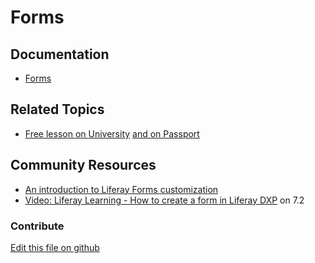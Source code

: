 # Forms

## Documentation

* [Forms](https://learn.liferay.com/web/guest/w/dxp/process-automation/forms)

## Related Topics

* [Free lesson on University](https://university.liferay.com/transform-your-digital-operations-with-liferay-forms) [and on Passport](https://passport.liferay.com/transform-your-digital-operations-with-liferay-forms)

## Community Resources

* [An introduction to Liferay Forms customization](https://liferay.dev/blogs/-/blogs/an-introduction-to-liferay-forms-customization)
* [Video: Liferay Learning - How to create a form in Liferay DXP](https://www.youtube.com/watch?v=NLGEN3a1IQo) on 7.2

### Contribute

[Edit this file on github](https://github.com/olafk/controlpanel-documentation-docs/blob/master/md/74en/com_liferay_dynamic_data_mapping_form_web_portlet_DDMFormAdminPortlet.md)
